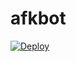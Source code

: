 # afkbot
[![Deploy](https://www.herokucdn.com/deploy/button.svg)](https://heroku.com/deploy?template=https://github.com/NixaRonn/afkbot)
